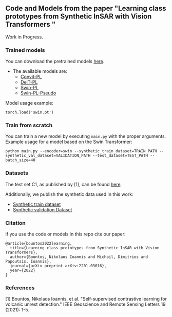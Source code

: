 ## Code and Models from the paper "Learning class prototypes from Synthetic InSAR with Vision Transformers "

Work in Progress.

### Trained models

You can download the pretrained models [here](https://www.dropbox.com/sh/bnb5ud6gi2bvkcj/AAC5hY4bQG-Nigo_FNzPh3gDa?dl=0).

- The available models are:
  - [Convit-PL](https://www.dropbox.com/s/o4nr7q1ue1l7vpz/convit.pt?dl=0)
  - [DeiT-PL](https://www.dropbox.com/s/h5w7izmrg670r7y/deit.pt?dl=0)
  - [Swin-PL](https://www.dropbox.com/s/btrufmzl8g29yo9/swin.pt?dl=0)
  - [Swin-PL-Pseudo](https://www.dropbox.com/s/3p3da2kyzrbo7xn/SwinPLPseudo.pt?dl=0)


Model usage example:
```
torch.load('swin.pt')
```

### Train from scratch

You can train a new model by executing `main.py` with the proper arguments. Example usage for a model based on the Swin Transformer:

```
python main.py --encoder=swin --synthetic_train_dataset=TRAIN_PATH --synthetic_val_dataset=VALIDATION_PATH --test_dataset=TEST_PATH --batch_size=40
```


### Datasets
The test set C1, as published by [1], can be found [here](https://www.dropbox.com/s/r1duzboualngo08/C1.zip?dl=0).

Additionally, we publish the synthetic data used in this work:
  - [Synthetic train dataset](https://www.dropbox.com/s/hhnfu5bji1lf1ex/PrototypeSyntheticDataset.zip?dl=0)
  - [Synthetic validation Dataset](https://www.dropbox.com/s/mkcvrv3afn9arr1/PrototypeValidationSyntheticDataset.zip?dl=0)



### Citation 
If you use the code or models in this repo cite our paper:

```
@article{bountos2022learning,
  title={Learning class prototypes from Synthetic InSAR with Vision Transformers},
  author={Bountos, Nikolaos Ioannis and Michail, Dimitrios and Papoutsis, Ioannis},
  journal={arXiv preprint arXiv:2201.03016},
  year={2022}
}
```



### References 
[1] Bountos, Nikolaos Ioannis, et al. "Self-supervised contrastive learning for volcanic unrest detection." IEEE Geoscience and Remote Sensing Letters 19 (2021): 1-5.
